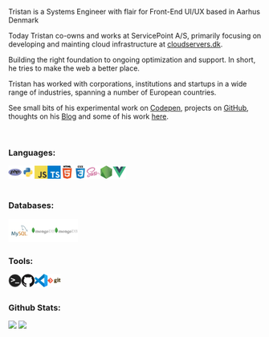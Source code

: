<p>Tristan is a Systems Engineer with flair for Front-End UI/UX based in Aarhus Denmark</p>
<p>Today Tristan co-owns and works at ServicePoint A/S, primarily focusing on developing and mainting cloud infrastructure at <a href="https://cloudservers.dk" target="_blank" rel="noopener">cloudservers.dk</a>.</p>
<p>Building the right foundation to ongoing optimization and support. In short, he tries to make the web a better place.</p>
<p>Tristan has worked with corporations, institutions and startups in a wide range of industries, spanning a number of European countries.</p>
<p>See small bits of his experimental work on
<a href="https://codepen.io/triss90/" target="_blank" rel="noopener">Codepen</a>, projects on
<a href="https://github.com/triss90" target="_blank" rel="noopener">GitHub</a>, thoughts on his
<a href="/blog">Blog</a> and some of his work <a href="/#work">here</a>.</p>
<br />

### Languages:
<img align="left" alt="PHP" width="26px" src="https://raw.githubusercontent.com/github/explore/80688e429a7d4ef2fca1e82350fe8e3517d3494d/topics/php/php.png" />
<img align="left" alt="Python" width="26px" src="https://raw.githubusercontent.com/github/explore/80688e429a7d4ef2fca1e82350fe8e3517d3494d/topics/python/python.png" />
<img align="left" alt="JavaScript" width="26px" src="https://raw.githubusercontent.com/github/explore/80688e429a7d4ef2fca1e82350fe8e3517d3494d/topics/javascript/javascript.png" />
<img align="left" alt="typescript" width="26px" src="https://raw.githubusercontent.com/github/explore/80688e429a7d4ef2fca1e82350fe8e3517d3494d/topics/typescript/typescript.png" />
<img align="left" alt="HTML5" width="26px" src="https://raw.githubusercontent.com/github/explore/80688e429a7d4ef2fca1e82350fe8e3517d3494d/topics/html/html.png" />
<img align="left" alt="CSS3" width="26px" src="https://raw.githubusercontent.com/github/explore/80688e429a7d4ef2fca1e82350fe8e3517d3494d/topics/css/css.png" />
<img align="left" alt="Sass" width="26px" src="https://raw.githubusercontent.com/github/explore/80688e429a7d4ef2fca1e82350fe8e3517d3494d/topics/sass/sass.png" />
<img align="left" alt="Node.js" width="26px" src="https://raw.githubusercontent.com/github/explore/80688e429a7d4ef2fca1e82350fe8e3517d3494d/topics/nodejs/nodejs.png" />
<code><img height="26" src="https://raw.githubusercontent.com/github/explore/80688e429a7d4ef2fca1e82350fe8e3517d3494d/topics/vue/vue.png"></code>
<br />
<br />

### Databases:
<img align="left" alt="MySQL" width="46px" src="https://raw.githubusercontent.com/github/explore/80688e429a7d4ef2fca1e82350fe8e3517d3494d/topics/mysql/mysql.png" />
<img align="left" alt="MySQL" width="46px" src="https://raw.githubusercontent.com/github/explore/80688e429a7d4ef2fca1e82350fe8e3517d3494d/topics/mongodb/mongodb.png" />
<img align="left" alt="MySQL" width="46px" src="https://raw.githubusercontent.com/github/explore/80688e429a7d4ef2fca1e82350fe8e3517d3494d/topics/mongodb/mongodb.png" />
<br />
<br />
<br />


### Tools:
<img align="left" alt="Terminal" width="26px" src="https://raw.githubusercontent.com/github/explore/80688e429a7d4ef2fca1e82350fe8e3517d3494d/topics/terminal/terminal.png" />
<img align="left" alt="GitHub" width="26px" src="https://raw.githubusercontent.com/github/explore/78df643247d429f6cc873026c0622819ad797942/topics/github/github.png" />
<img align="left" alt="Visual Studio Code" width="26px" src="https://raw.githubusercontent.com/github/explore/78df643247d429f6cc873026c0622819ad797942/topics/visual-studio-code/visual-studio-code.png" />
<img align="left" alt="Git" width="26px" src="https://raw.githubusercontent.com/github/explore/80688e429a7d4ef2fca1e82350fe8e3517d3494d/topics/git/git.png" />
<br />
<br />

### Github Stats:
<img height="170em" src="https://github-readme-stats.vercel.app/api?username=triss90&show_icons=false&hide_border=true&count_private=true&show_icons=true&theme=radical" />
<img height="170em" src="https://github-readme-stats.vercel.app/api/top-langs/?username=triss90&hide=html,Jupyter%20Notebook&show_icons=true&hide_border=true&layout=compact&langs_count=8&theme=radical"/>

